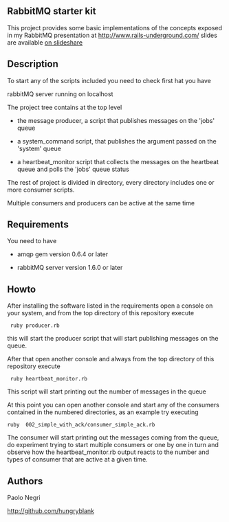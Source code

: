 ## RabbitMQ starter kit

This project provides some basic implementations of the concepts exposed
in my RabbitMQ presentation at http://www.rails-underground.com/
slides are available [on slideshare](http://www.slideshare.net/hungryblank/distributed-and-concurrent-programming-with-rabbitmq-and-eventmachine-rails-underground-2009 "Distributed and concurrent programming with RabbitMQ and EventMachine Rails Underground 2009")
## Description
  To start any of the scripts included you need to check first hat you have

  rabbitMQ server running on localhost

  The project tree contains at the top level 

*   the message producer, a script that publishes messages on the 'jobs' queue

*   a system_command script, that publishes the argument passed on the 'system' queue

*   a heartbeat_monitor script that collects the messages on the heartbeat
    queue and polls the 'jobs' queue status

  The rest of project is divided in directory, every directory includes one or more
  consumer scripts.

  Multiple consumers and producers can be active at the same time 
  
## Requirements
  You need to have 

* amqp gem version 0.6.4 or later

* rabbitMQ server version 1.6.0 or later

## Howto
  After installing the software listed in the requirements open a console on
  your system, and from the top directory of this repository execute

     ruby producer.rb

  this will start the producer script that will start publishing messages on
  the queue.

  After that open another console and always from the top directory of this
  repository execute

     ruby heartbeat_monitor.rb

  This script will start printing out the number of messages in the queue

  At this point you can open another console and start any of the consumers
  contained in the numbered directories, as an example try executing

    ruby  002_simple_with_ack/consumer_simple_ack.rb

  The consumer will start printing out the messages coming from the queue,
  do experiment trying to start multiple consumers or one by one in turn and
  observe how the heartbeat_monitor.rb output reacts to the number and types
  of consumer that are active at a given time.

## Authors
  Paolo Negri

http://github.com/hungryblank
